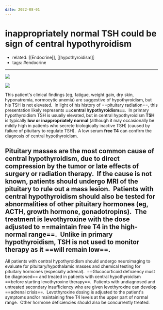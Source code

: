 ```yaml
---
date: 2022-08-01
---
```


# inappropriately normal TSH could be sign of central hypothyroidism

- related: [[Endocrine]], [[hypothyroidism]]
- tags: #endocrine
---

![](https://photos.thisispiggy.com/file/wikiFiles/20220801204355.png)

![](https://photos.thisispiggy.com/file/wikiFiles/20220803090755.png)

This patient's clinical findings (eg, fatigue, weight gain, dry skin, hyponatremia, normocytic anemia) are suggestive of hypothyroidism, but his TSH is not elevated.  In light of his history of ==pituitary radiation==, this presentation likely represents **==central hypothyroidism==**.  In primary hypothyroidism TSH is usually elevated, but in central hypothyroidism **TSH** is typically **low or inappropriately normal** (although it may occasionally be mildly high in patients who secrete biologically inactive TSH) (caused by failure of pituitary to regulate TSH).  A low serum **free T4** can confirm the diagnosis of central hypothyroidism.

Pituitary masses are the most common cause of central hypothyroidism, due to direct compression by the tumor or late effects of surgery or radiation therapy.  If the cause is not known, patients should undergo **MRI of the pituitary** to rule out a mass lesion.  Patients with central hypothyroidism should also be tested for abnormalities of other pituitary hormones (eg, ACTH, growth hormone, gonadotropins).  The treatment is **levothyroxine** with the dose adjusted to ==maintain **free T4** in the high-normal range==.  Unlike in primary hypothyroidism, TSH is not used to monitor therapy as it ==will remain low==.
---

All patients with central hypothyroidism should undergo neuroimaging to evaluate for pituitary/hypothalamic masses and chemical testing for pituitary hormones (especially adrenal).  ==Glucocorticoid deficiency must be diagnosed== and treated in patients with central hypothyroidism ==before starting levothyroxine therapy==.  Patients with undiagnosed and untreated secondary insufficiency who are given levothyroxine can develop ==adrenal crisis==.  Levothyroxine dosing is adjusted to the patient's symptoms and/or maintaining free T4 levels at the upper part of normal range.  Other hormone deficiencies should also be concurrently treated.
